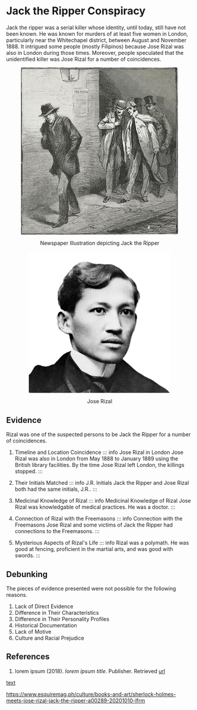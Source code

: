 # Jack the Ripper Conspiracy

Jack the ripper was a serial killer whose identity, until today, still have not been known. He was known for murders of at least five women in London, particularly near the Whitechapel district, between August and November 1888. It intrigued some people (mostly Filipinos) because Jose Rizal was also in London during those times. Moreover, people speculated that the unidentified killer was Jose Rizal for a number of coincidences.

<figure>
<p align="center">
<img align="center" src="../images/jack-the-ripper/JacktheRipper1888.jpg" alt="JNewspaper Illustration depicting Jack the Ripper"/>
</p>
<figcaption align="center">Newspaper Illustration depicting Jack the Ripper</figcaption>
</figure>

<figure>
<p align="center">
<img align="center" src="../images/jack-the-ripper/Rizal.png" alt="Jose Rizal"/>
</p>
<figcaption align="center">Jose Rizal</figcaption>
</figure>

## Evidence

Rizal was one of the suspected persons to be Jack the Ripper for a number of coincidences.

1. Timeline and Location Coincidence
   ::: info Jose Rizal in London
   Jose Rizal was also in London from May 1888 to January 1889 using the British library facilities. By the time Jose Rizal left London, the killings stopped.
   :::

2. Their Initials Matched
   ::: info J.R. Initials
   Jack the Ripper and Jose Rizal both had the same initials, J.R..
   :::

3. Medicinal Knowledge of Rizal
   ::: info Medicinal Knowledge of Rizal
   Jose Rizal was knowledgable of medical practices. He was a doctor.
   :::

4. Connection of Rizal with the Freemasons
   ::: info Connection with the Freemasons
   Jose Rizal and some victims of Jack the Ripper had connections to the Freemasons.
   :::

5. Mysterious Aspects of Rizal's Life
   ::: info
   Rizal was a polymath. He was good at fencing, proficient in the martial arts, and was good with swords.
   :::

## Debunking

The pieces of evidence presented were not possible for the following reasons.

1. Lack of Direct Evidence
2. Difference in Their Characteristics
3. Difference in Their Personality Profiles
4. Historical Documentation
5. Lack of Motive
6. Culture and Racial Prejudice

## References

1. lorem ipsum (2018). _lorem ipsum title_. Publisher. Retrieved [url](https://google.com)

[text](https://www.tsikot.com/forums/miscellaneous-talk-163/jose-rizal-jack-ripper-42421/)

https://www.esquiremag.ph/culture/books-and-art/sherlock-holmes-meets-jose-rizal-jack-the-ripper-a00289-20201010-lfrm
